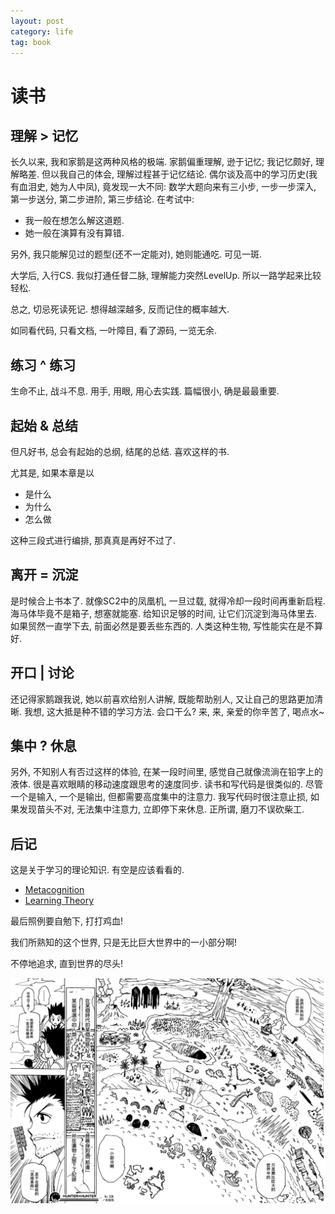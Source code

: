 ```yaml
---
layout: post
category: life
tag: book
---
```


# 读书

## 理解 > 记忆

长久以来, 我和家鹅是这两种风格的极端.
家鹅偏重理解, 逊于记忆; 我记忆颇好, 理解略差.
但以我自己的体会, 理解过程甚于记忆结论.
偶尔谈及高中的学习历史(我有血泪史, 她为人中凤), 竟发现一大不同:
数学大题向来有三小步, 一步一步深入, 第一步送分, 第二步进阶, 第三步结论.
在考试中:

* 我一般在想怎么解这道题.
* 她一般在演算有没有算错.

另外, 我只能解见过的题型(还不一定能对), 她则能通吃.
可见一斑.

大学后, 入行CS. 我似打通任督二脉, 理解能力突然LevelUp.
所以一路学起来比较轻松.

总之, 切忌死读死记.
想得越深越多, 反而记住的概率越大.

如同看代码, 只看文档, 一叶障目, 看了源码, 一览无余.

## 练习 ^ 练习

生命不止, 战斗不息.
用手, 用眼, 用心去实践.
篇幅很小, 确是最最重要.


## 起始 & 总结

但凡好书, 总会有起始的总纲, 结尾的总结.
喜欢这样的书.

尤其是, 如果本章是以

  * 是什么
  * 为什么
  * 怎么做

这种三段式进行编排, 那真真是再好不过了.

## 离开 = 沉淀

是时候合上书本了.
就像SC2中的凤凰机, 一旦过载, 就得冷却一段时间再重新启程.
海马体毕竟不是箱子, 想塞就能塞.
给知识足够的时间, 让它们沉淀到海马体里去.
如果贸然一直学下去, 前面必然是要丢些东西的.
人类这种生物, 写性能实在是不算好.

## 开口 | 讨论

还记得家鹅跟我说, 她以前喜欢给别人讲解, 既能帮助别人, 又让自己的思路更加清晰.
我想, 这大抵是种不错的学习方法.
会口干么? 来, 来, 亲爱的你辛苦了, 喝点水~

## 集中 ? 休息

另外, 不知别人有否过这样的体验, 在某一段时间里, 感觉自己就像流淌在铅字上的液体.
很是喜欢眼睛的移动速度跟思考的速度同步.
读书和写代码是很类似的.
尽管一个是输入, 一个是输出, 但都需要高度集中的注意力.
我写代码时很注意止损, 如果发现苗头不对, 无法集中注意力, 立即停下来休息.
正所谓, 磨刀不误砍柴工.

## 后记

这是关于学习的理论知识. 有空是应该看看的.

* [Metacognition](http://en.wikipedia.org/wiki/Metacognition)
* [Learning Theory](http://en.wikipedia.org/wiki/Learning_theory_(education))

最后照例要自勉下, 打打鸡血!

我们所熟知的这个世界, 只是无比巨大世界中的一小部分啊!

不停地追求, 直到世界的尽头!

![我们所熟知的这个世界, 只是无比巨大世界中的一小部分啊!](/images/2014/HunterXHunter.png)
